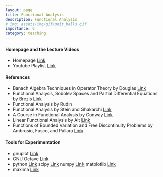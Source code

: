 ```yaml
---
layout: page
title: Functional Analysis
description: Functional Analysis
# img: assets/img/gif/unit_balls.gif
importance: 6
category: teaching
---
```


#### Homepage and the Lecture Videos

* Homepage [Link](https://www.internationalmathematicsmaster.org/archive/functional-analysis-i-ii-spring-semester-2021)
* Youtube Playlist [Link](https://www.youtube.com/playlist?list=PLp0hSY2uBeP8fav3g6SNIYnt-00klqmx9)

#### References

* Banach Algebra Techniques in Operator Theory by Douglas [Link](https://link.springer.com/book/10.1007/978-1-4612-1656-8) 
* Functional Analysis, Sobolev Spaces and Partial Differential Equations by Brezis [Link](https://link.springer.com/book/10.1007/978-0-387-70914-7)
* Functional Analysis by Rudin 
* Functional Analysis by Stein and Shakarchi [Link](https://press.princeton.edu/books/hardcover/9780691113876/functional-analysis)
* A Course in Functional Analysis  by Conway [Link](https://link.springer.com/book/10.1007/978-1-4757-4383-8)
* Linear Functional Analysis by Alt [Link](https://link.springer.com/book/10.1007/978-1-4471-7280-2)
* Functions of Bounded Variation and Free Discontinuity Problems by Ambrosio, Fusco, and Pallara [Link](https://global.oup.com/academic/product/functions-of-bounded-variation-and-free-discontinuity-problems-9780198502456?cc=de&lang=en&)
 
#### Tools for Experimentation

* gnuplot [Link](http://www.gnuplot.info/)
* GNU Octave  [Link](https://octave.org/)
* python [Link](https://www.python.org/) scipy [Link](https://scipy.org/) numpy [Link](https://numpy.org/) matplotlib [Link](https://matplotlib.org/)
* maxima [Link](https://maxima.sourceforge.io/)  
